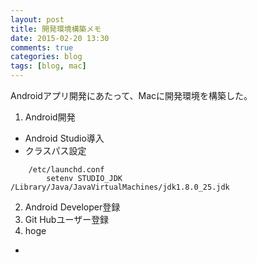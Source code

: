 ```yaml
---
layout: post
title: 開発環境構築メモ
date: 2015-02-20 13:30
comments: true
categories: blog
tags: [blog, mac]
---
```


Androidアプリ開発にあたって、Macに開発環境を構築した。

1. Android開発
  - Android Studio導入
  - クラスパス設定

~~~
    /etc/launchd.conf
        setenv STUDIO_JDK /Library/Java/JavaVirtualMachines/jdk1.8.0_25.jdk
~~~

2. Android Developer登録
3. Git Hubユーザー登録
4. hoge
- 
